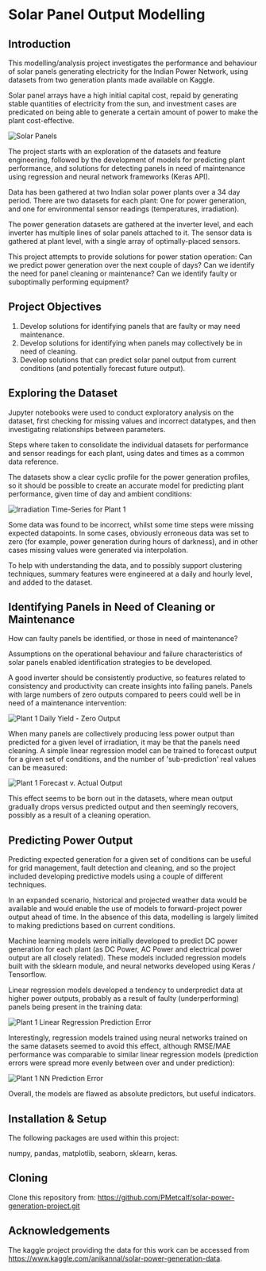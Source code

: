 # Solar Panel Output Modelling

Introduction
---

This modelling/analysis project investigates the performance and behaviour of solar panels generating electricity for the Indian Power Network, using datasets from two generation plants made available on Kaggle.

Solar panel arrays have a high initial capital cost, repaid by generating stable quantities of electricity from the sun, and investment cases are predicated on being able to generate a certain amount of power to make the plant cost-effective. 

![Solar Panels](https://github.com/PMetcalf/solar-power-generation-project/blob/master/Miscellaneous/solar_panel_low_res_201110.jpg)

The project starts with an exploration of the datasets and feature engineering, followed by the development of models for predicting plant performance, and solutions for detecting panels in need of maintenance using regression and neural network frameworks (Keras API). 

Data has been gathered at two Indian solar power plants over a 34 day period. There are two datasets for each plant: One for power generation, and one for environmental sensor readings (temperatures, irradiation). 

The power generation datasets are gathered at the inverter level, and each inverter has multiple lines of solar panels attached to it. The sensor data is gathered at plant level, with a single array of optimally-placed sensors.

This project attempts to provide solutions for power station operation: Can we predict power generation over the next couple of days? Can we identify the need for panel cleaning or maintenance? Can we identify faulty or suboptimally performing equipment? 

Project Objectives
---

1. Develop solutions for identifying panels that are faulty or may need maintenance.
2. Develop solutions for identifying when panels may collectively be in need of cleaning.
3. Develop solutions that can predict solar panel output from current conditions (and potentially forecast future output).

Exploring the Dataset
---

Jupyter notebooks were used to conduct exploratory analysis on the dataset, first checking for missing values and incorrect datatypes, and then investigating relationships between parameters.

Steps where taken to consolidate the individual datasets for performance and sensor readings for each plant, using dates and times as a common data reference.

The datasets show a clear cyclic profile for the power generation profiles, so it should be possible to create an accurate model for predicting plant performance, given time of day and ambient conditions:

![Irradiation Time-Series for Plant 1](https://github.com/PMetcalf/solar-power-generation-project/blob/master/Reports/Figures/WJ_Irradiation_Scatter_Plant1_2021_07_12-16_57_15.jpg)

Some data was found to be incorrect, whilst some time steps were missing expected datapoints. In some cases, obviously erroneous data was set to zero (for example, power generation during hours of darkness), and in other cases missing values were generated via interpolation.

To help with understanding the data, and to possibly support clustering techniques, summary features were engineered at a daily and hourly level, and added to the dataset.

Identifying Panels in Need of Cleaning or Maintenance
---

How can faulty panels be identified, or those in need of maintenance?

Assumptions on the operational behaviour and failure characteristics of solar panels enabled identification strategies to be developed.

A good inverter should be consistently productive, so features related to consistency and productivity can create insights into failing panels. Panels with large numbers of zero outputs compared to peers could well be in need of a maintenance intervention:

![Plant 1 Daily Yield - Zero Output](https://github.com/PMetcalf/solar-power-generation-project/blob/master/Reports/Figures/WJ_Plant1_Avg_Daily_Yield_Zero_Output_2021_07_14-10_48_21.jpg)

When many panels are collectively producing less power output than predicted for a given level of irradiation, it may be that the panels need cleaning. A simple linear regression model can be trained to forecast output for a given set of conditions, and the number of 'sub-prediction' real values can be measured:

![Plant 1 Forecast v. Actual Output](https://github.com/PMetcalf/solar-power-generation-project/blob/master/Reports/Figures/WJ_Plant1_Avg_DC_Power_Prediction_2021_07_14-10_49_17.jpg)

This effect seems to be born out in the datasets, where mean output gradually drops versus predicted output and then seemingly recovers, possibly as a result of a cleaning operation.

Predicting Power Output
---

Predicting expected generation for a given set of conditions can be useful for grid management, fault detection and cleaning, and so the project included developing predictive models using a couple of different techniques.

In an expanded scenario, historical and projected weather data would be available and would enable the use of models to forward-project power output ahead of time. In the absence of this data, modelling is largely limited to making predictions based on current conditions. 

Machine learning models were initially developed to predict DC power generation for each plant (as DC Power, AC Power and electrical power output are all closely related). These models included regression models built with the sklearn module, and neural networks developed using Keras / Tensorflow.

Linear regression models developed a tendency to underpredict data at higher power outputs, probably as a result of faulty (underperforming) panels being present in the training data:

![Plant 1 Linear Regression Prediction Error](https://github.com/PMetcalf/solar-power-generation-project/blob/master/Reports/Figures/WJ_LinReg_Plant1_Error_Plot_2021_06_08-10_10_47.jpg)

Interestingly, regression models trained using neural networks trained on the same datasets seemed to avoid this effect, although RMSE/MAE performance was comparable to similar linear regression models (prediction errors were spread more evenly between over and under prediction):

![Plant 1 NN Prediction Error](https://github.com/PMetcalf/solar-power-generation-project/tree/master/Reports/Figures/WJ_MLP_Opt_Pt1_Prediction_Error_2021_07_14-11_18_29.jpg)

Overall, the models are flawed as absolute predictors, but useful indicators. 

Installation & Setup
---

The following packages are used within this project:

numpy, pandas, matplotlib, seaborn, sklearn, keras.

Cloning
---

Clone this repository from: https://github.com/PMetcalf/solar-power-generation-project.git

Acknowledgements
---

The kaggle project providing the data for this work can be accessed from https://www.kaggle.com/anikannal/solar-power-generation-data.